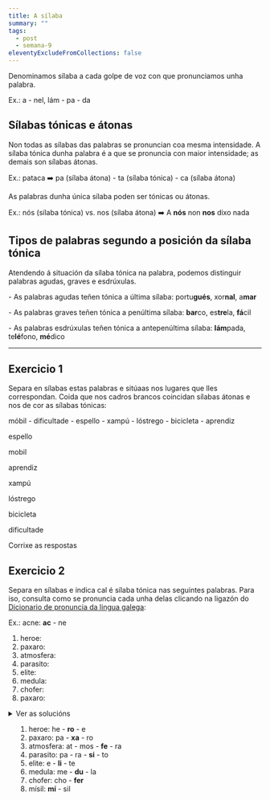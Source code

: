```yaml
---
title: A sílaba
summary: ""
tags:
  - post
  - semana-9
eleventyExcludeFromCollections: false
---
```

Denominamos sílaba a cada golpe de voz con que pronunciamos unha palabra.

Ex.: a - nel, lám - pa - da

## Sílabas tónicas e átonas

Non todas as sílabas das palabras se pronuncian coa mesma intensidade. A sílaba tónica dunha palabra é a que se pronuncia con maior intensidade; as demais son sílabas átonas.

Ex.: pataca ➡️ pa (sílaba átona) - ta (sílaba tónica) - ca (sílaba átona)

As palabras dunha única sílaba poden ser tónicas ou átonas.

Ex.: nós (sílaba tónica) vs. nos (sílaba átona) ➡️ A **nós** non **nos** dixo nada

## Tipos de palabras segundo a posición da sílaba tónica

Atendendo á situación da sílaba tónica na palabra, podemos distinguir  palabras agudas, graves e esdrúxulas.

\- As palabras agudas teñen tónica a última sílaba: portu**gués**, xor**nal**, a**mar**

\- As palabras graves teñen tónica a penúltima sílaba: **bar**co, es**tre**la, **fá**cil

\- As palabras esdrúxulas teñen tónica a antepenúltima sílaba: **lám**pada, te**lé**fono, **mé**dico

- - -

## Exercicio 1

Separa en sílabas estas palabras e sitúaas nos lugares que lles correspondan. Coida que nos cadros brancos coincidan sílabas átonas e nos de cor as sílabas tónicas:

móbil - dificultade - espello - xampú - lóstrego - bicicleta - aprendiz

<e-answer>es</e-answer><e-answer>pe</e-answer><e-answer>llo</e-answer>

<e-answer>mo</e-answer><e-answer>bil</e-answer>

<e-answer>a</e-answer><e-answer>pren</e-answer><e-answer>diz</e-answer>

<e-answer>xam</e-answer><e-answer>pú</e-answer>

<e-answer>lós</e-answer><e-answer>tre</e-answer><e-answer>go</e-answer>

<e-answer>bi</e-answer><e-answer>ci</e-answer><e-answer>cle</e-answer><e-answer>ta</e-answer>

<e-answer>di</e-answer><e-answer>fi</e-answer><e-answer>cul</e-answer><e-answer>ta</e-answer><e-answer>de</e-answer>

<e-validate>Corrixe as respostas</e-validate>

## Exercicio 2

Separa en sílabas e indica cal é sílaba tónica nas seguintes palabras. Para iso, consulta como se pronuncia cada unha delas clicando na ligazón do [Dicionario de pronuncia da lingua galega](https://ilg.usc.es/pronuncia/):

Ex.: acne: **ac** - ne 

1. heroe:
2. paxaro:
3. atmosfera:
4. parasito:
5. elite:
6. medula:
7. chofer:
8. paxaro:

<details> <summary>Ver as solucións<summary>

1. heroe: he - **ro** - e
2. paxaro: pa - **xa** - ro
3. atmosfera: at - mos - **fe** - ra
4. parasito: pa - ra - **si** - to
5. elite: e - **li** - te
6. medula: me - **du** - la
7. chofer: cho - **fer**
8. mísil: **mí** - sil

</details>